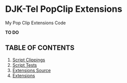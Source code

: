 # DJK-Tel PopClip Extensions
 My Pop Clip Extensions Code

**TO DO**

## TABLE OF CONTENTS
1. [Script Clippings](#scriptClippings)
2. [Script Tests](#scriptTests)
3. [Extensions Source](#extensionsSource)
4. [Extensions](#extensions)